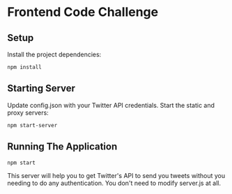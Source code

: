 #  Frontend Code Challenge

## Setup

Install the project dependencies:

`npm install`

## Starting Server

Update config.json with your Twitter API credentials.
Start the static and proxy servers:

`npm start-server`

## Running The Application

`npm start`

This server will help you to get Twitter's API to send you tweets without you needing to do any authentication.  You don't need to modify server.js at all. 

